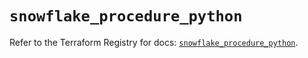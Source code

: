 # `snowflake_procedure_python`

Refer to the Terraform Registry for docs: [`snowflake_procedure_python`](https://registry.terraform.io/providers/snowflakedb/snowflake/2.1.1/docs/resources/procedure_python).
